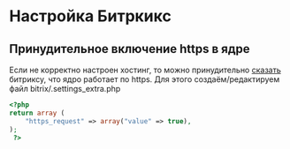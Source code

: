 # Настройка Битркикс

## Принудительное включение https в ядре

Если не корректно настроен хостинг, то можно принудительно [сказать](https://divasoft.ru/blog/prinuditelnoe-vklyuchenie-https-v-yadre-1s-bitriks/) битриксу, что ядро работает по https. Для этого создаём/редактируем файл bitrix/.settings_extra.php

```php
<?php
return array (
    "https_request" => array("value" => true),
);
 ?>
```
